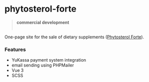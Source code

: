 # phytosterol-forte

> **commercial development**<br><br>

One-page site for the sale of dietary supplements ([Phytosterol Forte](https://phytosterol-forte.ru/)).

### Features<br>
- YuKassa payment system integration
- email sending using PHPMailer
- Vue 3
- SCSS
